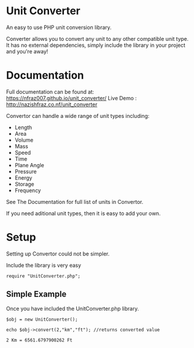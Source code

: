 # Unit Converter
An easy to use PHP unit conversion library.

Converter allows you to convert any unit to any other compatible unit type. It has no external dependencies, simply include the library in your project and you're away!

# Documentation
Full documentation can be found at: https://nfraz007.github.io/unit_converter/
Live Demo : http://nazishfraz.co.nf/unit_converter

Convertor can handle a wide range of unit types including:

* Length
* Area
* Volume
* Mass
* Speed
* Time
* Plane Angle
* Pressure
* Energy
* Storage
* Frequency

See The Documentation for full list of units in Convertor.

If you need aditional unit types, then it is easy to add your own.

# Setup
Setting up Convertor could not be simpler.

Include the library is very easy

```
require "UnitConverter.php";
```

## Simple Example
Once you have included the UnitConverter.php library.
```
$obj = new UnitConverter();

echo $obj->convert(2,"km","ft"); //returns converted value

2 Km = 6561.6797900262 Ft
```
